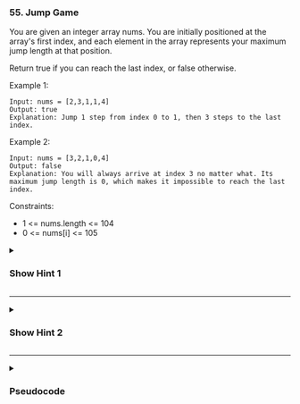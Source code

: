 ### 55. Jump Game

You are given an integer array nums. You are initially positioned at the array's first index, and each element in the array represents your maximum jump length at that position.

Return true if you can reach the last index, or false otherwise.

Example 1:
```
Input: nums = [2,3,1,1,4]
Output: true
Explanation: Jump 1 step from index 0 to 1, then 3 steps to the last index.
```
Example 2:
```
Input: nums = [3,2,1,0,4]
Output: false
Explanation: You will always arrive at index 3 no matter what. Its maximum jump length is 0, which makes it impossible to reach the last index.
```

Constraints:

- 1 <= nums.length <= 104
- 0 <= nums[i] <= 105

<details>
  <summary><h3>Show Hint 1</h3></summary>
  <p>It is one of easiest Dynamic programming problem. It is easy to come up with linear solution. Try to use bottom up approach, Iterate array in reverse, start from goal.</p>
</details>

---
<details>
  <summary><h3>Show Hint 2</h3></summary>
  <p>Set the goal to nums.length - 1 and if index + current number at index greater than goal set the goal to that index. If goal equals 0 then return true else false.</p>
</details>

---
<details>
  <summary><h3>Pseudocode</h3></summary>
  <pre>
    length -> nums.length
    goal -> length - 1
    for index -> length - 1 to 0
      if index + nums[index] greaterThanOrEqual goal then goal = index
    if goal equals 0 then return true else false
  </pre>
</details>
